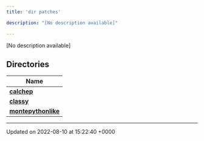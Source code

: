```yaml
---
title: 'dir patches'

description: "[No description available]"

---
```







[No description available]

## Directories

| Name           |
| -------------- |
| **[calchep](/documentation/code/gambit_2.2/files/dir_b7305fca945916d2d342fc0d562dce91/#dir-calchep)**  |
| **[classy](/documentation/code/gambit_2.2/files/dir_49d5ffcf647cc6aaeb6be07ceefc5de8/#dir-classy)**  |
| **[montepythonlike](/documentation/code/gambit_2.2/files/dir_043e552d5f99c22ce520252b6eef3c0d/#dir-montepythonlike)**  |






-------------------------------

Updated on 2022-08-10 at 15:22:40 +0000
